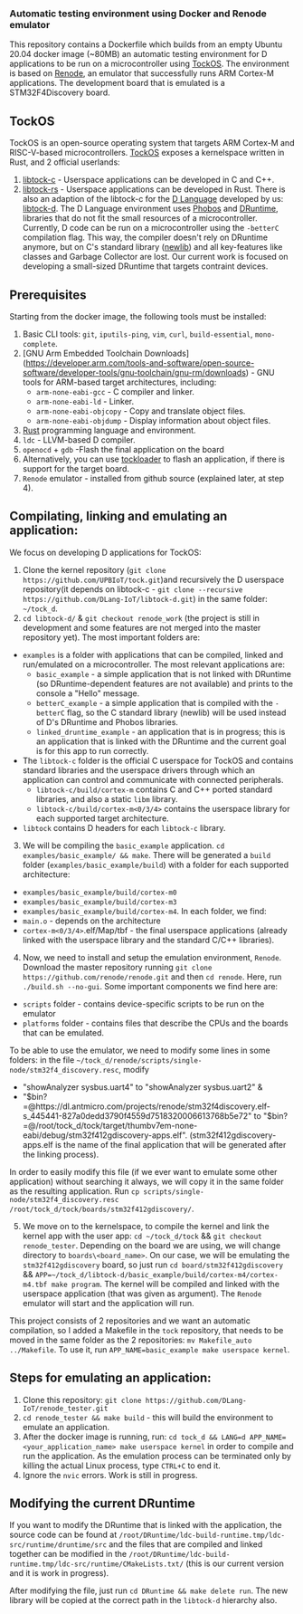 ### Automatic testing environment using Docker and Renode emulator

This repository contains a Dockerfile which builds from an empty Ubuntu 20.04 docker image (~80MB) an automatic testing environment for D applications to be run on a microcontroller using [TockOS](https://www.tockos.org). The environment is based on [Renode](https://renode.io), an emulator that successfully runs ARM Cortex-M applications. The development board that is emulated is a STM32F4Discovery board.

## TockOS

TockOS is an open-source operating system that targets ARM Cortex-M and RISC-V-based microcontrollers. [TockOS](https://github.com/tock/tock) exposes a kernelspace written in Rust, and 2 official userlands:
1. [libtock-c](https://github.com/tock/libtock-c) - Userspace applications can be developed in C and C++.
2. [libtock-rs](https://github.com/tock/libtock-rs) - Userspace applications can be developed in Rust.
There is also an adaption of the libtock-c for the [D Language](https://dlang.org) developed by us: [libtock-d](https://github.com/DLang-IoT/libtock-d).
The D Language environment uses [Phobos](https://github.com/dlang/phobos) and [DRuntime](https://github.com/dlang/druntime), libraries that do not fit the small resources of a microcontroller. Currently, D code can be run on a microcontroller using the ```-betterC``` compilation flag. This way, the compiler doesn't rely on DRuntime anymore, but on C's standard library ([newlib](https://sourceware.org/newlib/)) and all key-features like classes and Garbage Collector are lost. 
Our current work is focused on developing a small-sized DRuntime that targets contraint devices.

## Prerequisites

Starting from the docker image, the following tools must be installed:

1. Basic CLI tools: `git`, `iputils-ping`, `vim`, `curl`, `build-essential`, `mono-complete`.
2. [GNU Arm Embedded Toolchain Downloads] (https://developer.arm.com/tools-and-software/open-source-software/developer-tools/gnu-toolchain/gnu-rm/downloads) - GNU tools for ARM-based target architectures, including:
    * ```arm-none-eabi-gcc``` - C compiler and linker.
    * ```arm-none-eabi-ld``` - Linker.
    * ```arm-none-eabi-objcopy``` - Copy and translate object files.
    * ```arm-none-eabi-objdump``` - Display information about object files.
3. [Rust](https://www.rust-lang.org/tools/install) programming language and environment.
4. ```ldc``` - LLVM-based D compiler.
3. ```openocd``` + ```gdb``` -Flash the final application on the board
4. Alternatively, you can use [tockloader](https://github.com/tock/tockloader) to flash an application, if there is support for the target board.
5. ```Renode``` emulator - installed from github source (explained later, at step 4).

## Compilating, linking and emulating an application:
We focus on developing D applications for TockOS:
1. Clone the kernel repository (`git clone https://github.com/UPBIoT/tock.git`)and recursively the D userspace repository(it depends on libtock-c - `git clone --recursive https://github.com/DLang-IoT/libtock-d.git`) in the same folder: `~/tock_d`.
2. `cd libtock-d/` & `git checkout renode_work` (the project is still in development and some features are not merged into the master repository yet). The most important folders are:
* `examples` is a folder with applications that can be compiled, linked and run/emulated on a microcontroller. The most relevant applications are:
    - `basic_example` - a simple application that is not linked with DRuntime (so DRuntime-dependent features are not available) and prints to the console a "Hello" message.
    - `betterC_example` - a simple application that is compiled with the `-betterC` flag, so the C standard library (newlib) will be used instead of D's DRuntime and Phobos libraries.
    - `linked_druntime_example` - an application that is in progress; this is an application that is linked with the DRuntime and the current goal is for this app to run correctly.
* The `libtock-c` folder is the official C userspace for TockOS and contains standard libraries and the userspace drivers through which an application can control and communicate with connected peripherals. 
    - `libtock-c/build/cortex-m` contains C and C++ ported standard libraries, and also a static `libm` library.
    - `libtock-c/build/cortex-m<0/3/4>` contains the userspace library for each supported target architecture.
* `libtock` contains D headers for each `libtock-c` library. 
3. We will be compiling the `basic_example` application. 
`cd examples/basic_example/ && make`. There will be generated a `build` folder (`examples/basic_example/build`) with a folder for each supported architecture: 
* `examples/basic_example/build/cortex-m0`
* `examples/basic_example/build/cortex-m3`
* `examples/basic_example/build/cortex-m4`.
In each folder, we find:
* `main.o` - depends on the architecture
* `cortex-m<0/3/4>`.elf/Map/tbf - the final userspace applications (already linked with the userspace library and the standard C/C++ libraries).
4. Now, we need to install and setup the emulation environment, `Renode`. Download the master repository running `git clone https://github.com/renode/renode.git` and then `cd renode`. Here, run `./build.sh --no-gui`. Some important components we find here are:
* `scripts` folder - contains device-specific scripts to be run on the emulator 
* `platforms` folder - contains files that describe the CPUs and the boards that can be emulated.

To be able to use the emulator, we need to modify some lines in some folders:
in the file `~/tock_d/renode/scripts/single-node/stm32f4_discovery.resc`, modify 
- "showAnalyzer sysbus.uart4" to "showAnalyzer sysbus.uart2" &
- "$bin?=@https://dl.antmicro.com/projects/renode/stm32f4discovery.elf-s_445441-827a0dedd3790f4559d7518320006613768b5e72" to "$bin?=@/root/tock_d/tock/target/thumbv7em-none-eabi/debug/stm32f412gdiscovery-apps.elf". (stm32f412gdiscovery-apps.elf is the name of the final application that will be generated after the linking process).

In order to easily modify this file (if we ever want to emulate some other application) without searching it always, we will copy it in the same folder as the resulting application. Run `cp scripts/single-node/stm32f4_discovery.resc /root/tock_d/tock/boards/stm32f412gdiscovery/`. 

5. We move on to the kernelspace, to compile the kernel and link the kernel app with the user app: `cd ~/tock_d/tock` && `git checkout renode_tester`. Depending on the board we are using, we will change directory to `boards\<board_name>`.
On our case, we will be emulating the `stm32f412gdiscovery` board, so just run `cd board/stm32f412gdiscovery` && `APP=~/tock_d/libtock-d/basic_example/build/cortex-m4/cortex-m4.tbf make program`. The kernel will be compiled and linked with the userspace application (that was given as argument). 
The `Renode` emulator will start and the application will run.

This project consists of 2 repositories and we want an automatic compilation, so I added a Makefile in the `tock` repository, that needs to be moved in the same folder as the 2 repositories: `mv Makefile_auto ../Makefile`.
To use it, run `APP_NAME=basic_example make userspace kernel`. 
## Steps for emulating an application:

1. Clone this repository: `git clone https://github.com/DLang-IoT/renode_tester.git`
2. ``` cd renode_tester && make build ``` - this will build the environment to emulate an application.
3. After the docker image is running, run:
`cd tock_d && LANG=d APP_NAME=<your_application_name> make userspace kernel` in order to compile and run the application. As the emulation process can be terminated only by killing the actual Linux process, type `CTRL+C` to end it.
4. Ignore the `nvic` errors. Work is still in progress. 

## Modifying the current DRuntime

If you want to modify the DRuntime that is linked with the application, the source code can be found at `/root/DRuntime/ldc-build-runtime.tmp/ldc-src/runtime/druntime/src` and the files that are compiled and linked together can be modified in the `/root/DRuntime/ldc-build-runtime.tmp/ldc-src/runtime/CMakeLists.txt/` (this is our current version and it is work in progress). 

After modifying the file, just run `cd DRuntime && make delete run`. The new library will be copied at the correct path in the `libtock-d` hierarchy also. 